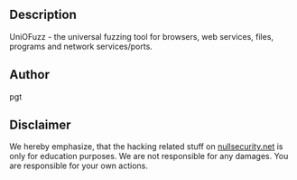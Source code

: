 Description
-----------
UniOFuzz - the universal fuzzing tool for browsers, web services, files,
programs and network services/ports.

Author
------
pgt

Disclaimer
----------
We hereby emphasize, that the hacking related stuff on
[nullsecurity.net](http://nullsecurity.net) is only for education purposes.
We are not responsible for any damages. You are responsible for your own
actions.
